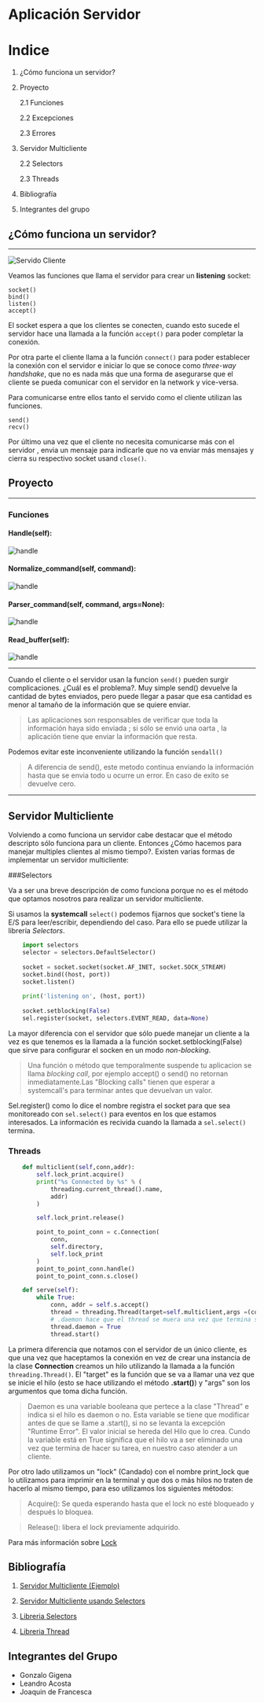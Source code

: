 # Aplicación Servidor
# Indice
1. ¿Cómo funciona un servidor?
2. Proyecto
    
    2.1 Funciones
    
    2.2 Excepciones
    
    2.3 Errores

3. Servidor Multicliente
    
    2.2 Selectors
    
    2.3 Threads

4. Bibliografía

5. Integrantes del grupo

## ¿Cómo funciona un servidor?
------------------------------

![Servido Cliente](https://files.realpython.com/media/sockets-tcp-flow.1da426797e37.jpg)

Veamos las funciones que llama el servidor para crear un **listening** socket:

    socket()
    bind()
    listen()
    accept()

El socket espera a que los clientes se conecten, cuando esto sucede el servidor hace
una llamada a la función `accept()` para poder completar la conexión.

Por otra parte el cliente llama a la función `connect()` para poder establecer
la conexión con el servidor e iniciar lo que se conoce como *three-way handshake*, que no
es nada más que una forma de asegurarse que el cliente se pueda comunicar con el servidor
en la network y vice-versa.

Para comunicarse entre ellos tanto el servido como el cliente utilizan las funciones.
    
    send()
    recv()

Por último una vez que el cliente no necesita comunicarse más con el servidor , envia 
un mensaje para indicarle que no va enviar más mensajes y cierra su respectivo 
socket usand `close()`.

## Proyecto
-----------
### Funciones

#### Handle(self):

![handle](diagrams/handle.png)
#### Normalize_command(self, command):

![handle](diagrams/normalizeCmd.png)
#### Parser_command(self, command, args=None):

![handle](diagrams/parser.png)
#### Read_buffer(self):

![handle](diagrams/readBuffer.png)

-------------------------------
Cuando el cliente o el servidor usan la funcion `send()` pueden surgir complicaciones. ¿Cuál es el problema?. Muy simple send() devuelve la cantidad de bytes enviados, pero puede llegar a pasar que esa cantidad es menor al tamaño de la información que se quiere enviar.
> Las aplicaciones son responsables de verificar que toda la información haya sido enviada ; si sólo se envió una oarta , la aplicación tiene que enviar la información que resta.

Podemos evitar este inconveniente utilizando la función `sendall()`
> A diferencia de send(), este metodo continua enviando la información hasta que se envia todo u ocurre un error. En caso de exito se devuelve cero.
------------------------------

## Servidor Multicliente
Volviendo a como funciona un servidor cabe destacar que el método descripto sólo funciona para un cliente. Entonces ¿Cómo hacemos para manejar multiples clientes al mismo tiempo?. Existen varias formas de implementar un servidor multicliente:

###Selectors 

Va a ser una breve descripción de como funciona porque no es el método que optamos nosotros para realizar un servidor multicliente. 

Si usamos la **systemcall** `select()` podemos fijarnos que socket's tiene la E/S para leer/escribir, dependiendo del caso. Para ello se puede utilizar la librería *Selectors*. 
``` python
    import selectors
    selector = selectors.DefaultSelector()
    
    socket = socket.socket(socket.AF_INET, socket.SOCK_STREAM)
    socket.bind((host, port))
    socket.listen()
    
    print('listening on', (host, port))
    
    socket.setblocking(False)
    sel.register(socket, selectors.EVENT_READ, data=None)
```
La mayor diferencia con el servidor que sólo puede manejar un cliente a la vez es que tenemos es la llamada a la función 
socket.setblocking(False) que sirve para configurar el socken en un modo *non-blocking*.
> Una función o método que temporalmente suspende tu aplicacion se llama *blocking call*, por ejemplo accept() o send() no retornan inmediatamente.Las "Blocking calls" tienen que esperar a systemcall's para terminar antes que devuelvan un valor.

Sel.register() como lo dice el nombre registra el socket para que sea monitoreado con `sel.select()` 
para eventos en los que estamos interesados. La información es recivida cuando la llamada a `sel.select()` termina.

### Threads   
``` python
    def multiclient(self,conn,addr):
        self.lock_print.acquire()
        print("%s Connected by %s" % (
            threading.current_thread().name,
            addr)
        )

        self.lock_print.release()

        point_to_point_conn = c.Connection(
            conn,
            self.directory,
            self.lock_print
        )
        point_to_point_conn.handle()
        point_to_point_conn.s.close()

    def serve(self):
        while True:
            conn, addr = self.s.accept()
            thread = threading.Thread(target=self.multiclient,args =(conn,addr))
            # .daemon hace que el thread se muera una vez que termina su tarea
            thread.daemon = True
            thread.start()
```

La primera diferencia que notamos con el servidor de un único cliente, es que una vez que haceptamos la conexión 
en vez de crear una instancia de la clase **Connection** creamos un hilo utilizando la llamada a la función `threading.Thread()`. El "target" es la función que se va a llamar una vez que se inicie el hilo (esto se hace utilizando el método **.start()**) y "args" son los argumentos que toma dicha función.

> Daemon es una variable booleana que pertece a la clase "Thread" e indica si el hilo es daemon o no. Esta variable se tiene que modificar antes de que se llame a .start(), si no se levanta la excepción "Runtime Error". El valor inicial se hereda del Hilo que lo crea. Cundo la variable está en True significa que el hilo va a ser eliminado una vez que termina de hacer su tarea, en nuestro caso atender a un cliente.

Por otro lado utilizamos un "lock" (Candado) con el nombre print_lock que lo utilizamos para imprimir en la terminal y que dos o más hilos no traten de hacerlo al mismo tiempo, para eso utilizamos los siguientes métodos:

> Acquire(): Se queda esperando hasta que el lock no esté bloqueado y después lo bloquea.

> Release(): libera el lock previamente adquirido.

Para más información sobre [Lock](https://docs.python.org/2/library/threading.html#lock-objects)



## Bibliografía
1. [Servidor Multicliente (Ejemplo)](https://www.geeksforgeeks.org/socket-programming-multi-threading-python/)

2. [Servidor Multicliente usando Selectors](https://realpython.com/python-sockets/#multi-connection-client-and-server)

3. [Libreria Selectors](https://docs.python.org/3/library/selectors.html)

4. [Libreria Thread](htthttps://docs.python.org/2/library/thread.html)

## Integrantes del Grupo
- Gonzalo Gigena
- Leandro Acosta
- Joaquin de Francesca